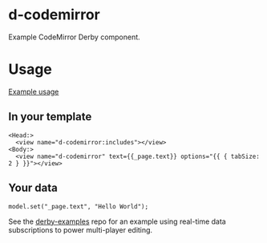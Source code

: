 d-codemirror
==================

Example CodeMirror Derby component.  

# Usage
[Example usage](http://github.com/codeparty/derby-examples/tree/master/codemirror)

## In your template
```
<Head:>
  <view name="d-codemirror:includes"></view>
<Body:>
  <view name="d-codemirror" text={{_page.text}} options="{{ { tabSize: 2 } }}"></view>
```

## Your data
```
model.set("_page.text", "Hello World");
```
See the [derby-examples](http://github.com/codeparty/derby-examples/tree/master/codemirror)
repo for an example using real-time data subscriptions to power multi-player editing.
